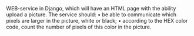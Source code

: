 WEB-service in Django, which will have an HTML page with the ability
upload a picture.
The service should:
• be able to communicate which pixels are larger in the picture, white or black;
• according to the HEX color code, count the number of pixels of this color in the picture.